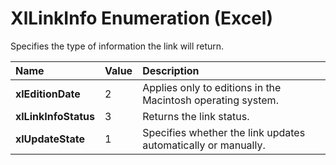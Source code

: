 
# XlLinkInfo Enumeration (Excel)

Specifies the type of information the link will return.



|**Name**|**Value**|**Description**|
|:-----|:-----|:-----|
| **xlEditionDate**|2|Applies only to editions in the Macintosh operating system.|
| **xlLinkInfoStatus**|3|Returns the link status.|
| **xlUpdateState**|1|Specifies whether the link updates automatically or manually.|
